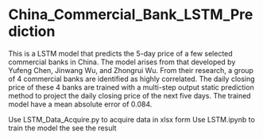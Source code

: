 # China_Commercial_Bank_LSTM_Prediction

This is a LSTM model that predicts the 5-day price of a few selected commercial banks in China. The model arises from that developed by Yufeng Chen, Jinwang Wu, and Zhongrui Wu. From their research, a group of 4 commercial banks are identified as highly correlated. The daily closing price of these 4 banks are trained with a multi-step output static prediction method to project the daily closing price of the next five days. The trained model have a mean absolute error of 0.084.

Use LSTM_Data_Acquire.py to acquire data in xlsx form
Use LSTM.ipynb to train the model the see the result
